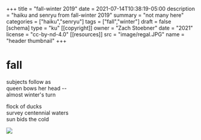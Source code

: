 +++
title = "fall-winter 2019"
date = 2021-07-14T10:38:19-05:00
description = "haiku and senryu from fall-winter 2019"
summary = "not many here"
categories = ["haiku","senryu"]
tags = ["fall","winter"]
draft = false
[schema]
  type = "ku"
[[copyright]]
  owner = "Zach Stoebner"
  date = "2021"
  license = "cc-by-nd-4.0"
[[resources]]
  src = "image/regal.JPG"
  name = "header thumbnail"
+++

# fall

subjects follow as <br>
queen bows her head -- <br>
almost winter's turn <br>

flock of ducks <br>
survey centennial waters <br>
sun bids the cold <br>

<img src="image/flock.JPG" />
